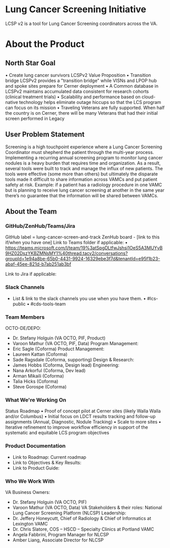 # Lung Cancer Screening Initiative
LCSP v2 is a tool for Lung Cancer Screening coordinators across the VA.

# About the Product
## North Star Goal 
•	Create lung cancer survivors
LCSPv2 Value Proposition
•	Transition bridge LCSPv2 provides a "transition bridge" while VISNs and LPOP hub and spoke sites prepare for Cerner deployment
•	A Common database in LCSPv2 maintains accumulated data consistent for research cohorts (clinical treatment trials) 
•	Scalability and performance based on cloud-native technology helps eliminate outage hiccups so that the LCS program can focus on its mission 
•	Traveling Veterans are fully supported. When half the country is on Cerner, there will be many Veterans that had their initial screen performed in Legacy 

## User Problem Statement
Screening is a high touchpoint experience where a Lung Cancer Screening Coordinator must shepherd the patient through the multi-year process.  Implementing a recurring annual screening program to monitor lung cancer nodules is a heavy burden that requires time and organization.  As a result, several tools were built to track and manage the influx of new patients.  The tools were effective (some more than others) but ultimately the disparate tools made it difficult to share information across VAMCs and put patient safety at risk.  Example: if a patient has a radiology procedure in one VAMC but is planning to receive lung cancer screening at another in the same year there’s no guarantee that the information will be shared between VAMCs.

## About the Team
### GitHub/ZenHub/Teams/Jira
GitHub label = lung-cancer-screen-and-track
ZenHub board - [link to this if/when you have one]
Link to Teams folder if applicable: 
•	https://teams.microsoft.com/l/team/19%3atSpgDLtfwJshsi1OeS5A3MUYyB9HZ02DszYKBZMNsMY1%40thread.tacv2/conversations?groupId=1e94a8be-65b0-4431-9924-16329ebe3f7d&tenantId=e95f1b23-abaf-45ee-821d-b7ab251ab3bf 

Link to Jira if applicable: 


### Slack Channels
- List & link to the slack channels you use when you have them.
•	#lcs-public
•	#cds-tools-team

### Team Members
OCTO-DE/DEPO:
- Dr. Stefany Holguin (VA OCTO, PIF, Product)
- Varoon Mathur (VA OCTO, PIF, Data)
Program Management:
- Eric Sagle (Coforma)
Product Management:
- Laureen Kattan (Coforma)
- Sade Ragsdale (Coforma, supporting)
Design & Research:
- James Hobbs (Coforma, Design lead)
Engineering:
- Nana Arkorful (Coforma, Dev lead)
- Arman Mikaili (Coforma)
- Talia Hicks (Coforma)
- Steve Gorospe (Coforma)

### What We're Working On
Status
Roadmap
•	Proof of concept pilot at Cerner sites (likely Walla Walla and/or Columbus)
•	Initial focus on LDCT results tracking and follow-up assignments (Annual, Diagnostic, Nodule Tracking)
•	Scale to more sites
•	Iterative refinement to improve workflow efficiency in support of the systematic and equitable LCS program objectives


### Product Documentation
- Link to Roadmap: Current roadmap
- Link to Objectives & Key Results: 
- Link to Product Guide: 

### Who We Work With
VA Business Owners:
- Dr. Stefany Holguin (VA OCTO, PIF)
- Varoon Mathur (VA OCTO, Data)
VA Stakeholders & their roles: 
National Lung Cancer Screening Platform (NLCSP) Leadership:
- Dr. Jeffery Honeycutt, Chief of Radiology & Chief of Informatics at Lexington VAMC
- Dr. Chris Slatore, COS – HSCD – Specialty Clinics at Portland VAMC
- Angela Fabbrini, Program Manager for NLCSP
- Amber Liang, Associate Director for NLCSP
